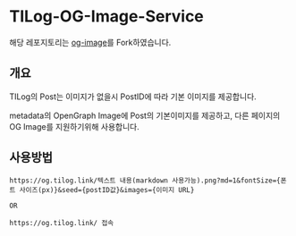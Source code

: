 # TILog-OG-Image-Service

해당 레포지토리는 [og-image](https://github.com/vercel/og-image)를 Fork하였습니다.

## 개요

TILog의 Post는 이미지가 없을시 PostID에 따라 기본 이미지를 제공합니다.

metadata의 OpenGraph Image에 Post의 기본이미지를 제공하고, 다른 페이지의 OG Image를 지원하기위해 사용합니다.

## 사용방법

```
https://og.tilog.link/텍스트 내용(markdown 사용가능).png?md=1&fontSize={폰트 사이즈(px)}&seed={postID값}&images={이미지 URL}

OR

https://og.tilog.link/ 접속

```

